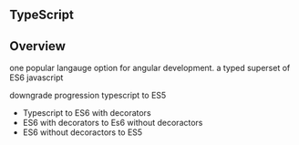 ## TypeScript 

## Overview
   one popular langauge option for angular development.
   a typed superset of ES6 javascript 


downgrade progression typescript to ES5 
  - Typescript to ES6 with decorators
  - ES6 with decorators to Es6 without decoractors 
  - ES6 without decoractors to ES5

